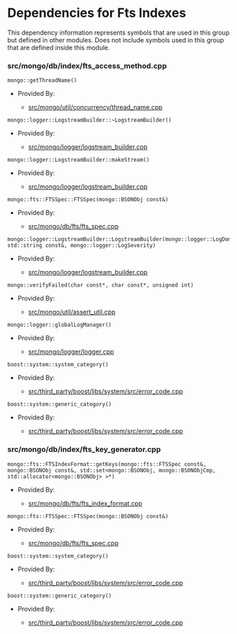 
# Dependencies for Fts Indexes
This dependency information represents symbols that are used in this group but defined in other modules.  Does not include symbols used in this group that are defined inside this module.

### src/mongo/db/index/fts\_access\_method.cpp

<div></div>

    mongo::getThreadName()

- Provided By:

    - [src/mongo/util/concurrency/thread\_name.cpp](../../../../utilities/utilities)

<div></div>

    mongo::logger::LogstreamBuilder::~LogstreamBuilder()

- Provided By:

    - [src/mongo/logger/logstream\_builder.cpp](../../../../process\_management/logging\_system)

<div></div>

    mongo::logger::LogstreamBuilder::makeStream()

- Provided By:

    - [src/mongo/logger/logstream\_builder.cpp](../../../../process\_management/logging\_system)

<div></div>

    mongo::fts::FTSSpec::FTSSpec(mongo::BSONObj const&)

- Provided By:

    - [src/mongo/db/fts/fts\_spec.cpp](../../../../core\_query\_system/full\_text\_search\_module)

<div></div>

    mongo::logger::LogstreamBuilder::LogstreamBuilder(mongo::logger::LogDomain<mongo::logger::MessageEventEphemeral>*, std::string const&, mongo::logger::LogSeverity)

- Provided By:

    - [src/mongo/logger/logstream\_builder.cpp](../../../../process\_management/logging\_system)

<div></div>

    mongo::verifyFailed(char const*, char const*, unsigned int)

- Provided By:

    - [src/mongo/util/assert\_util.cpp](../../../../utilities/utilities)

<div></div>

    mongo::logger::globalLogManager()

- Provided By:

    - [src/mongo/logger/logger.cpp](../../../../process\_management/logging\_system)

<div></div>

    boost::system::system_category()

- Provided By:

    - [src/third\_party/boost/libs/system/src/error\_code.cpp](../../../../third\_party/boost\_system)

<div></div>

    boost::system::generic_category()

- Provided By:

    - [src/third\_party/boost/libs/system/src/error\_code.cpp](../../../../third\_party/boost\_system)

### src/mongo/db/index/fts\_key\_generator.cpp

<div></div>

    mongo::fts::FTSIndexFormat::getKeys(mongo::fts::FTSSpec const&, mongo::BSONObj const&, std::set<mongo::BSONObj, mongo::BSONObjCmp, std::allocator<mongo::BSONObj> >*)

- Provided By:

    - [src/mongo/db/fts/fts\_index\_format.cpp](../../../../core\_query\_system/full\_text\_search\_module)

<div></div>

    mongo::fts::FTSSpec::FTSSpec(mongo::BSONObj const&)

- Provided By:

    - [src/mongo/db/fts/fts\_spec.cpp](../../../../core\_query\_system/full\_text\_search\_module)

<div></div>

    boost::system::system_category()

- Provided By:

    - [src/third\_party/boost/libs/system/src/error\_code.cpp](../../../../third\_party/boost\_system)

<div></div>

    boost::system::generic_category()

- Provided By:

    - [src/third\_party/boost/libs/system/src/error\_code.cpp](../../../../third\_party/boost\_system)
